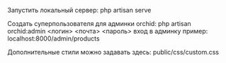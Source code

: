 Запустить локальный сервер:
php artisan serve


Создать суперпользователя для админки orchid:
php artisan orchid:admin <логин> <почта> <пароль>
вход в админку пример: localhost:8000/admin/products


Дополнительные стили можно задавать здесь: public/css/custom.css
